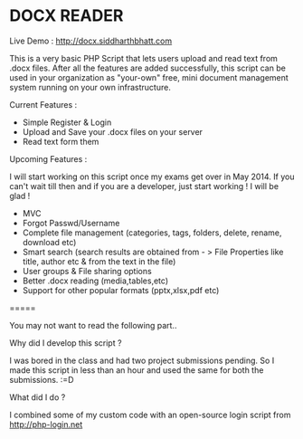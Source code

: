 <h1>DOCX READER</h1>

Live Demo : http://docx.siddharthbhatt.com
 
This is a very basic PHP Script that lets users upload and read text from .docx files. After all the features are added successfully, this script can be used in your organization as "your-own" free, mini document management system running on your own infrastructure.

Current Features :
 
- Simple Register & Login
- Upload and Save your .docx files on your server
- Read text form them

Upcoming Features :

I will start working on this script once my exams get over in May 2014. If you can't wait till then and if you are a developer, just start working ! I will be glad !

- MVC
- Forgot Passwd/Username
- Complete file management (categories, tags, folders, delete, rename, download etc)
- Smart search (search results are obtained from - > File Properties like title, author etc & from the text in the file)
- User groups & File sharing options
- Better .docx reading (media,tables,etc)
- Support for other popular formats (pptx,xlsx,pdf etc)

=====

<p>You may not want to read the following part..</p>
Why did I develop this script ?

I was bored in the class and had two project submissions pending. So I made this script in less than an hour and used the same for both the submissions. :=D 

What did I do ?

I combined some of my custom code with an open-source login script from http://php-login.net 

